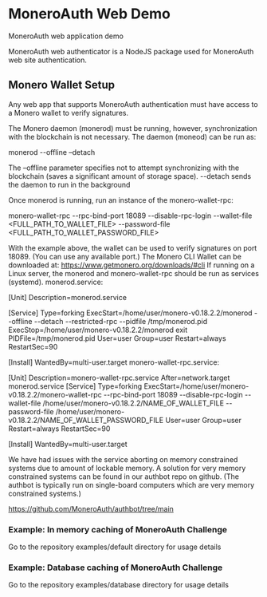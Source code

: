 # MoneroAuth Web Demo
MoneroAuth web application demo

MoneroAuth web authenticator is a NodeJS package used for MoneroAuth web site authentication.

## Monero Wallet Setup
Any web app that supports MoneroAuth authentication must have access to a Monero wallet to verify signatures.

The Monero daemon (monerod) must be running, however, synchronization with the blockchain is not necessary. The daemon (moneod) can be run as:

monerod --offline –detach

The –offline parameter specifies not to attempt synchronizing with the blockchain (saves a significant amount of storage space).
--detach sends the daemon to run in the background

Once monerod is running, run an instance of the monero-wallet-rpc:

monero-wallet-rpc --rpc-bind-port 18089 --disable-rpc-login --wallet-file <FULL_PATH_TO_WALLET_FILE> --password-file <FULL_PATH_TO_WALLET_PASSWORD_FILE>

With the example above, the wallet can be used to verify signatures on port 18089.
(You can use any available port.)
The Monero CLI Wallet can be downloaded at: https://www.getmonero.org/downloads/#cli
If running on a Linux server, the monerod and monero-wallet-rpc should be run as services (systemd).
monerod.service:

[Unit]
Description=monerod.service

[Service]
Type=forking
ExecStart=/home/user/monero-v0.18.2.2/monerod --offline --detach --restricted-rpc --pidfile /tmp/monerod.pid
ExecStop=/home/user/monero-v0.18.2.2/monerod exit
PIDFile=/tmp/monerod.pid
User=user
Group=user
Restart=always
RestartSec=90

[Install]
WantedBy=multi-user.target
monero-wallet-rpc.service:

[Unit]
Description=monero-wallet-rpc.service
After=network.target monerod.service
[Service]
Type=forking
ExecStart=/home/user/monero-v0.18.2.2/monero-wallet-rpc --rpc-bind-port 18089 --disable-rpc-login --wallet-file /home/user/monero-v0.18.2.2/NAME_OF_WALLET_FILE --password-file /home/user/monero-v0.18.2.2/NAME_OF_WALLET_PASSWORD_FILE
User=user
Group=user
Restart=always
RestartSec=90

[Install]
WantedBy=multi-user.target

We have had issues with the service aborting on memory constrained systems due to amount of lockable memory. A solution for very memory constrained systems can be found in our authbot repo on github. (The authbot is typically run on single-board computers which are very memory constrained systems.)

https://github.com/MoneroAuth/authbot/tree/main

### Example: In memory caching of MoneroAuth Challenge
Go to the repository examples/default directory for usage details

### Example: Database caching of MoneroAuth Challenge  
Go to the repository examples/database directory for usage details
